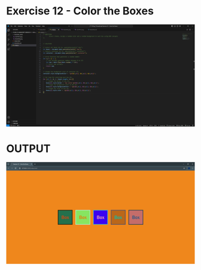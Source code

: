 # Exercise 12 - Color the Boxes

![Alt text](README_IMGS/README.png)

# OUTPUT

![Alt text](README_IMGS/OUTPUT.png)